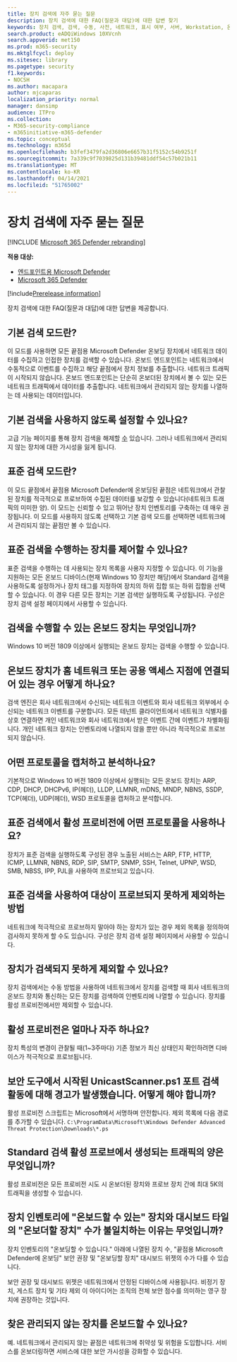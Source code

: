 ```yaml
---
title: 장치 검색에 자주 묻는 질문
description: 장치 검색에 대한 FAQ(질문과 대답)에 대한 답변 찾기
keywords: 장치 검색, 검색, 수동, 사전, 네트워크, 표시 여부, 서버, Workstation, 온보드, 관리되지 않는 장치
search.product: eADQiWindows 10XVcnh
search.appverid: met150
ms.prod: m365-security
ms.mktglfcycl: deploy
ms.sitesec: library
ms.pagetype: security
f1.keywords:
- NOCSH
ms.author: macapara
author: mjcaparas
localization_priority: normal
manager: dansimp
audience: ITPro
ms.collection:
- M365-security-compliance
- m365initiative-m365-defender
ms.topic: conceptual
ms.technology: m365d
ms.openlocfilehash: b3fef3479fa2d36806e6657b31f5152c54b9251f
ms.sourcegitcommit: 7a339c9f7039825d131b39481ddf54c57b021b11
ms.translationtype: MT
ms.contentlocale: ko-KR
ms.lasthandoff: 04/14/2021
ms.locfileid: "51765002"
---
```

# <a name="device-discovery-frequently-asked-questions"></a>장치 검색에 자주 묻는 질문

[!INCLUDE [Microsoft 365 Defender rebranding](../../includes/microsoft-defender.md)]

**적용 대상:**
- [엔드포인트용 Microsoft Defender](https://go.microsoft.com/fwlink/p/?linkid=2146631) 
- [Microsoft 365 Defender](https://go.microsoft.com/fwlink/?linkid=2118804)

[!include[Prerelease information](../../includes/prerelease.md)]

장치 검색에 대한 FAQ(질문과 대답)에 대한 답변을 제공합니다.

## <a name="what-is-basic-discovery-mode"></a>기본 검색 모드란?
이 모드를 사용하면 모든 끝점용 Microsoft Defender 온보딩 장치에서 네트워크 데이터를 수집하고 인접한 장치를 검색할 수 있습니다. 온보드 엔드포인트는 네트워크에서 수동적으로 이벤트를 수집하고 해당 끝점에서 장치 정보를 추출합니다. 네트워크 트래픽이 시작되지 않습니다. 온보드 엔드포인트는 단순히 온보더된 장치에서 볼 수 있는 모든 네트워크 트래픽에서 데이터를 추출합니다. 네트워크에서 관리되지 않는 장치를 나열하는 데 사용되는 데이터입니다.

## <a name="can-i-disable-basic-discovery"></a>기본 검색을 사용하지 않도록 설정할 수 있나요?
고급 기능 페이지를 통해 장치 검색을 해제할 [수](advanced-features.md) 있습니다. 그러나 네트워크에서 관리되지 않는 장치에 대한 가시성을 잃게 됩니다. 

## <a name="what-is-standard-discovery-mode"></a>표준 검색 모드란?
 이 모드 끝점에서 끝점용 Microsoft Defender에 온보딩된 끝점은 네트워크에서 관찰된 장치를 적극적으로 프로브하여 수집된 데이터를 보강할 수 있습니다(네트워크 트래픽의 미미한 양). 이 모드는 신뢰할 수 있고 뛰어난 장치 인벤토리를 구축하는 데 매우 권장됩니다. 이 모드를 사용하지 않도록 선택하고 기본 검색 모드를 선택하면 네트워크에서 관리되지 않는 끝점만 볼 수 있습니다.

## <a name="can-i-control-which-devices-perform-standard-discovery"></a>표준 검색을 수행하는 장치를 제어할 수 있나요?
 표준 검색을 수행하는 데 사용되는 장치 목록을 사용자 지정할 수 있습니다. 이 기능을 지원하는 모든 온보드 디바이스(현재 Windows 10 장치만 해당)에서 Standard 검색을 사용하도록 설정하거나 장치 태그를 지정하여 장치의 하위 집합 또는 하위 집합을 선택할 수 있습니다. 이 경우 다른 모든 장치는 기본 검색만 실행하도록 구성됩니다. 구성은 장치 검색 설정 페이지에서 사용할 수 있습니다.

## <a name="which-onboarded-devices-can-perform-discovery"></a>검색을 수행할 수 있는 온보드 장치는 무엇입니까?
 Windows 10 버전 1809 이상에서 실행되는 온보드 장치는 검색을 수행할 수 있습니다.

## <a name="what-happens-if-my-onboarded-devices-is-connected-to-my-home-network-or-to-public-access-point"></a>온보드 장치가 홈 네트워크 또는 공용 액세스 지점에 연결되어 있는 경우 어떻게 하나요?
 검색 엔진은 회사 네트워크에서 수신되는 네트워크 이벤트와 회사 네트워크 외부에서 수신되는 네트워크 이벤트를 구분합니다. 모든 테넌트 클라이언트에서 네트워크 식별자를 상호 연결하면 개인 네트워크와 회사 네트워크에서 받은 이벤트 간에 이벤트가 차별화됩니다. 개인 네트워크 장치는 인벤토리에 나열되지 않을 뿐만 아니라 적극적으로 프로브되지 않습니다.

## <a name="what-protocols-are-you-capturing-and-analyzing"></a>어떤 프로토콜을 캡처하고 분석하나요?
 기본적으로 Windows 10 버전 1809 이상에서 실행되는 모든 온보드 장치는 ARP, CDP, DHCP, DHCPv6, IP(헤더), LLDP, LLMNR, mDNS, MNDP, NBNS, SSDP, TCP(헤더), UDP(헤더), WSD 프로토콜을 캡처하고 분석합니다.

## <a name="which-protocols-do-you-use-for-active-probing-in-standard-discovery"></a>표준 검색에서 활성 프로비전에 어떤 프로토콜을 사용하나요?
 장치가 표준 검색을 실행하도록 구성된 경우 노출된 서비스는 ARP, FTP, HTTP, ICMP, LLMNR, NBNS, RDP, SIP, SMTP, SNMP, SSH, Telnet, UPNP, WSD, SMB, NBSS, IPP, PJL을 사용하여 프로브되고 있습니다.

## <a name="how-can-i-exclude-targets-from-being-probed-with-standard-discovery"></a>표준 검색을 사용하여 대상이 프로브되지 못하게 제외하는 방법
 네트워크에 적극적으로 프로브하지 말아야 하는 장치가 있는 경우 제외 목록을 정의하여 검사하지 못하게 할 수도 있습니다. 구성은 장치 검색 설정 페이지에서 사용할 수 있습니다.

## <a name="can-i-exclude-devices-from-being-discovered"></a>장치가 검색되지 못하게 제외할 수 있나요?
 장치 검색에서는 수동 방법을 사용하여 네트워크에서 장치를 검색할 때 회사 네트워크의 온보드 장치와 통신하는 모든 장치를 검색하여 인벤토리에 나열할 수 있습니다. 장치를 활성 프로비전에서만 제외할 수 있습니다.

## <a name="how-frequent-is-the-active-probing"></a>활성 프로비전은 얼마나 자주 하나요?
 장치 특성의 변경이 관찰될 때(1~3주마다) 기존 정보가 최신 상태인지 확인하려면 디바이스가 적극적으로 프로브됩니다.

## <a name="my-security-tool-raised-alert-on-unicastscannerps1-or-port-scanning-activity-initiated-by-it-what-should-i-do"></a>보안 도구에서 시작된 UnicastScanner.ps1 포트 검색 활동에 대해 경고가 발생했습니다. 어떻게 해야 합니까?
 활성 프로비전 스크립트는 Microsoft에서 서명하며 안전합니다. 제외 목록에 다음 경로를 추가할 수 있습니다. `C:\ProgramData\Microsoft\Windows Defender Advanced Threat Protection\Downloads\*.ps`


## <a name="what-is-the-amount-of-traffic-being-generated-by-the-standard-discovery-active-probe"></a>Standard 검색 활성 프로브에서 생성되는 트래픽의 양은 무엇입니까?
 활성 프로비전은 모든 프로비전 시도 시 온보더된 장치와 프로브 장치 간에 최대 5K의 트래픽을 생성할 수 있습니다.

## <a name="why-is-there-a-discrepancy-between-can-be-onboarded-devices-in-the-device-inventory-and-the-number-of-devices-to-onboard-in-the-dashboard-tile"></a>장치 인벤토리에 "온보드할 수 있는" 장치와 대시보드 타일의 "온보더할 장치" 수가 불일치하는 이유는 무엇입니까?
장치 인벤토리의 "온보딩할 수 있습니다." 아래에 나열된 장치 수, "끝점용 Microsoft Defender에 온보딩" 보안 권장 및 "온보딩할 장치" 대시보드 위젯의 수가 다를 수 있습니다.

 보안 권장 및 대시보드 위젯은 네트워크에서 안정된 디바이스에 사용됩니다. 비정기 장치, 게스트 장치 및 기타 제외 이 아이디어는 조직의 전체 보안 점수를 의미하는 영구 장치에 권장하는 것입니다.

## <a name="can-i-onboard-unmanaged-devices-that-were-found"></a>찾은 관리되지 않는 장치를 온보드할 수 있나요?
 예. 네트워크에서 관리되지 않는 끝점은 네트워크에 취약성 및 위험을 도입합니다. 서비스를 온보더링하면 서비스에 대한 보안 가시성을 강화할 수 있습니다. 


